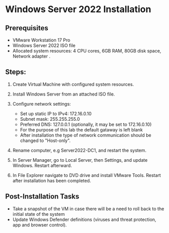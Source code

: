 # Windows Server 2022 Installation

## Prerequisites

* VMware Workstation 17 Pro 
* Windows Server 2022 ISO file
* Allocated system resources: 4 CPU cores, 6GB RAM, 80GB disk space, Network adapter .

## Steps:

1. Create Virtual Machine with configured system resources.
2. Install Windows Server from an attached ISO file.
3. Configure network settings: 
    
    - Set up static IP to IPv4: 172.16.0.10
    - Subnet mask: 255.255.255.0
    - Preferred DNS: 127.0.0.1 (optionally, it may be set to 172.16.0.10)
    - For the purpose of this lab the default gataway is left blank
    - After installation the type of network communication should be changed to "Host-only".

4. Rename computer, e.g Server2022-DC1, and restart the system.
5. In Server Manager, go to Local Server, then Settings, and update Windows. Restart afterward.
6. In File Explorer navigate to DVD drive and install VMware Tools. Restart after installation has been completed.

## Post-Installation Tasks
- Take a snapshot of the VM in case there will be a need to roll back to the initial state of the system
- Update Windows Defender definitions (viruses and threat protection, app and browser control).

